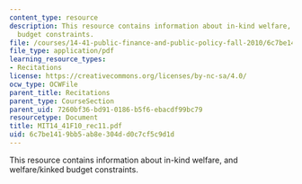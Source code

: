 ```yaml
---
content_type: resource
description: This resource contains information about in-kind welfare, and welfare/kinked
  budget constraints.
file: /courses/14-41-public-finance-and-public-policy-fall-2010/6c7be1419bb5ab8e304dd0c7cf5c9d1d_MIT14_41F10_rec11.pdf
file_type: application/pdf
learning_resource_types:
- Recitations
license: https://creativecommons.org/licenses/by-nc-sa/4.0/
ocw_type: OCWFile
parent_title: Recitations
parent_type: CourseSection
parent_uid: 7260bf36-bd91-0186-b5f6-ebacdf99bc79
resourcetype: Document
title: MIT14_41F10_rec11.pdf
uid: 6c7be141-9bb5-ab8e-304d-d0c7cf5c9d1d
---
```

This resource contains information about in-kind welfare, and welfare/kinked budget constraints.